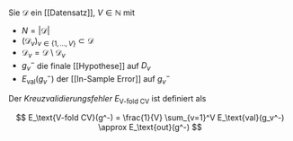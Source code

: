 Sie $\mathcal{D}$ ein [[Datensatz]], $V \in \mathbb{N}$ mit
- $N = |\mathcal{D}|$
- $(\mathcal{D}_v)_{v \in \{ 1, \dots, V \}} \subset \mathcal{D}$
- $\mathcal{D}_v = \mathcal{D} \setminus \mathcal{D}_v$
- $g_v^-$ die finale [[Hypothese]] auf $D_v$
- $E_\text{val}(g_v^-)$ der [[In-Sample Error]] auf $g_v^-$

Der *Kreuzvalidierungsfehler* $E_\text{V-fold CV}$ ist definiert als

$$
	E_\text{V-fold CV}(g^-) = \frac{1}{V} \sum_{v=1}^V E_\text{val}(g_v^-) \approx E_\text{out}(g^-)
$$